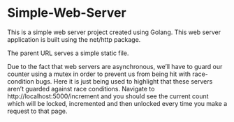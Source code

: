 # Simple-Web-Server

This is a simple web server project created using Golang. This web server application is built using the net/http package.

The parent URL serves a simple static file.

 Due to the fact that web servers are asynchronous, we’ll have to guard our counter using a mutex in order to prevent us from being hit with race-condition bugs. Here it is just being used to highlight that these servers aren’t guarded against race conditions. Navigate to http://localhost:5000/increment and you should see the current count which will be locked, incremented and then unlocked every time you make a request to that page.
